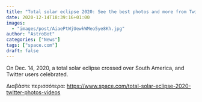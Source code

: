 ```yaml
---
title: "Total solar eclipse 2020: See the best photos and more from Twitter"
date: 2020-12-14T18:39:16+01:00
images:
  - "images/post/AiaePtWjUewkWMeo5ye8Kh.jpg"
author: "AstroBot"
categories: ["News"]
tags: ["space.com"]
draft: false
---
```


On Dec. 14, 2020, a total solar eclipse crossed over South America, and Twitter users celebrated. 

Διαβάστε περισσότερα: https://www.space.com/total-solar-eclipse-2020-twitter-photos-videos

